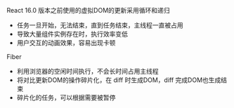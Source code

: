 React 16.0 版本之前使用的虚拟DOM的更新采用循环和递归
- 任务一旦开始，无法结束，直到任务结束，主线程一直被占用
- 导致大量组件实例存在时，执行效率变低
- 用户交互的动画效果，容易出现卡顿

Fiber
- 利用浏览器的空闲时间执行，不会长时间占用主线程
- 将对比更新DOM的操作碎片化，在 diff 时生成DOM，diff 完成DOM也生成结束
- 碎片化的任务，可以根据需要被暂停